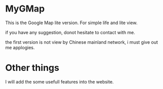 # MyGMap

This is the Google Map lite version. For simple life and lite view.

if you have any suggestion, donot hesitate to contact with me.

the first version is not view by Chinese mainland network, i must give out me applogies.

# Other things

I will add the some usefull features into the website.

